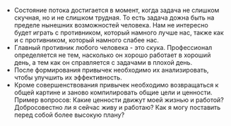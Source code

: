 - Состояние потока достигается в момент, когда задача не слишком скучная, но и не слишком трудная. То есть задача дожна быть на пределе нынешних возможностей человека. Нам не интересно будет играть с противником, который намного лучше нас, также как и с противником, который намного слабее нас.
- Главный противник любого человека - это скука. Профессионал определяется не тем, насколько он хорошо работает в хороший день, а тем как он справляется с задачами в плохой день.
- После формирования привычек необходимо их анализировать, чтобы улучшить их эффективность.
- Кроме совершенствования привычек необходимо возвращаться к общей картине и заново компилировать общие цели и ценности. Пример вопросов: Какие ценности движут моей жизнью и работой? Добросовестно ли я сейчас живу и работаю? Как я могу поставить перед собой более высокую плану?